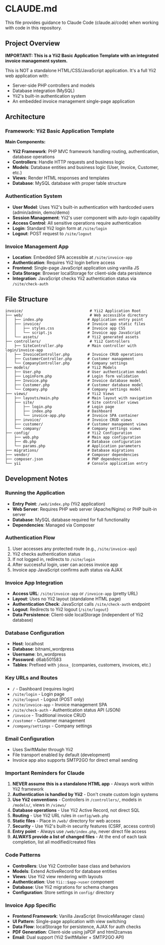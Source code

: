 # CLAUDE.md

This file provides guidance to Claude Code (claude.ai/code) when working with code in this repository.

## Project Overview

**IMPORTANT: This is a Yii2 Basic Application Template with an integrated invoice management system.**

This is NOT a standalone HTML/CSS/JavaScript application. It's a full Yii2 web application with:
- Server-side PHP controllers and models
- Database integration (MySQL)
- Yii2's built-in authentication system
- An embedded invoice management single-page application

## Architecture

### Framework: Yii2 Basic Application Template

**Main Components:**
- **Yii2 Framework**: PHP MVC framework handling routing, authentication, database operations
- **Controllers**: Handle HTTP requests and business logic
- **Models**: Database entities and business logic (User, Invoice, Customer, etc.)
- **Views**: Render HTML responses and templates
- **Database**: MySQL database with proper table structure

### Authentication System
- **User Model**: Uses Yii2's built-in authentication with hardcoded users (admin/admin, demo/demo)
- **Session Management**: Yii2's user component with auto-login capability
- **Access Control**: All sensitive operations require authentication
- **Login**: Standard Yii2 login form at `/site/login`
- **Logout**: POST request to `/site/logout`

### Invoice Management App
- **Location**: Embedded SPA accessible at `/site/invoice-app`
- **Authentication**: Requires Yii2 login before access
- **Frontend**: Single-page JavaScript application using vanilla JS
- **Data Storage**: Browser localStorage for client-side data persistence
- **Integration**: JavaScript checks Yii2 authentication status via `/site/check-auth`

## File Structure

```
invoice/                              # Yii2 Application Root
├── web/                              # Web accessible directory
│   ├── index.php                    # Application entry point
│   ├── invoice/                     # Invoice app static files
│   │   ├── styles.css               # Invoice app CSS
│   │   └── script.js                # Invoice app JavaScript
│   └── assets/                      # Yii2 generated assets
├── controllers/                      # Yii2 Controllers
│   ├── SiteController.php           # Main controller with login/invoice-app
│   ├── InvoiceController.php        # Invoice CRUD operations
│   ├── CustomerController.php       # Customer management
│   └── CompanyController.php        # Company settings
├── models/                          # Yii2 Models
│   ├── User.php                     # User authentication model
│   ├── LoginForm.php                # Login form validation
│   ├── Invoice.php                  # Invoice database model
│   ├── Customer.php                 # Customer database model
│   └── Company.php                  # Company settings model
├── views/                           # Yii2 Views
│   ├── layouts/main.php             # Main layout with navigation
│   ├── site/                        # Site controller views
│   │   ├── login.php                # Login page
│   │   ├── index.php                # Dashboard
│   │   └── invoice-app.php          # Invoice SPA container
│   ├── invoice/                     # Invoice CRUD views
│   ├── customer/                    # Customer management views
│   └── company/                     # Company settings views
├── config/                          # Yii2 Configuration
│   ├── web.php                      # Main app configuration
│   ├── db.php                       # Database configuration
│   └── params.php                   # Application parameters
├── migrations/                      # Database migrations
├── vendor/                          # Composer dependencies
├── composer.json                    # PHP dependencies
└── yii                              # Console application entry
```

## Development Notes

### Running the Application
- **Entry Point**: `/web/index.php` (Yii2 application)
- **Web Server**: Requires PHP web server (Apache/Nginx) or PHP built-in server
- **Database**: MySQL database required for full functionality
- **Dependencies**: Managed via Composer

### Authentication Flow
1. User accesses any protected route (e.g., `/site/invoice-app`)
2. Yii2 checks authentication status
3. If not logged in, redirects to `/site/login`
4. After successful login, user can access invoice app
5. Invoice app JavaScript confirms auth status via AJAX

### Invoice App Integration
- **Access URL**: `/site/invoice-app` or `/invoice-app` (pretty URL)
- **Layout**: Uses no Yii2 layout (standalone HTML page)
- **Authentication Check**: JavaScript calls `/site/check-auth` endpoint
- **Logout**: Redirects to Yii2 logout (`/site/logout`)
- **Data Persistence**: Client-side localStorage (independent of Yii2 database)

### Database Configuration
- **Host**: localhost
- **Database**: bitnami_wordpress
- **Username**: bn_wordpress
- **Password**: d6ab501583
- **Tables**: Prefixed with `jdosa_` (companies, customers, invoices, etc.)

### Key URLs and Routes
- `/` - Dashboard (requires login)
- `/site/login` - Login page
- `/site/logout` - Logout (POST only)
- `/site/invoice-app` - Invoice management SPA
- `/site/check-auth` - Authentication status API (JSON)
- `/invoice` - Traditional invoice CRUD
- `/customer` - Customer management
- `/company/settings` - Company settings

### Email Configuration
- Uses SwiftMailer through Yii2
- File transport enabled by default (development)
- Invoice app also supports SMTP2GO for direct email sending

### Important Reminders for Claude

1. **NEVER assume this is a standalone HTML app** - Always work within Yii2 framework
2. **Authentication is handled by Yii2** - Don't create custom login systems
3. **Use Yii2 conventions** - Controllers in `/controllers/`, models in `/models/`, views in `/views/`
4. **Database operations** - Use Yii2 Active Record, not direct SQL
5. **Routing** - Use Yii2 URL rules in `config/web.php`
6. **Static files** - Place in `/web/` directory for web access
7. **Security** - Use Yii2's built-in security features (CSRF, access control)
8. **Entry point** - Always use `/web/index.php`, never direct file access
9. **ALWAYS provide a list of changed files** - At the end of each task completion, list all modified/created files

### Code Patterns
- **Controllers**: Use Yii2 Controller base class and behaviors
- **Models**: Extend ActiveRecord for database entities
- **Views**: Use Yii2 view rendering with layouts
- **Authentication**: Use `Yii::$app->user` component
- **Database**: Use Yii2 migrations for schema changes
- **Configuration**: Store settings in `config/` directory

### Invoice App Specific
- **Frontend Framework**: Vanilla JavaScript (InvoiceManager class)
- **UI Pattern**: Single-page application with view switching
- **Data Flow**: localStorage for persistence, AJAX for auth checks
- **PDF Generation**: Client-side using jsPDF and html2canvas
- **Email**: Dual support (Yii2 SwiftMailer + SMTP2GO API)
